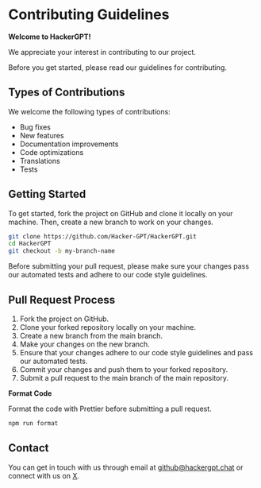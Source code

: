 # Contributing Guidelines

**Welcome to HackerGPT!**

We appreciate your interest in contributing to our project.

Before you get started, please read our guidelines for contributing.

## Types of Contributions

We welcome the following types of contributions:

- Bug fixes
- New features
- Documentation improvements
- Code optimizations
- Translations
- Tests

## Getting Started

To get started, fork the project on GitHub and clone it locally on your machine. Then, create a new branch to work on your changes.

```bash
git clone https://github.com/Hacker-GPT/HackerGPT.git
cd HackerGPT
git checkout -b my-branch-name

```

Before submitting your pull request, please make sure your changes pass our automated tests and adhere to our code style guidelines.

## Pull Request Process

1. Fork the project on GitHub.
2. Clone your forked repository locally on your machine.
3. Create a new branch from the main branch.
4. Make your changes on the new branch.
5. Ensure that your changes adhere to our code style guidelines and pass our automated tests.
6. Commit your changes and push them to your forked repository.
7. Submit a pull request to the main branch of the main repository.

**Format Code**

Format the code with Prettier before submitting a pull request.
```bash
npm run format
```

## Contact

You can get in touch with us through email at [github@hackergpt.chat](mailto:github@hackergpt.chat) or connect with us on [X](https://twitter.com/thehackergpt).
